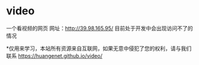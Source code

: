# video

一个看视频的网页
网址：http://39.98.165.95/   目前处于开发中会出现访问不了的情况

*仅用来学习，本站所有资源来自互联网，如果无意中侵犯了您的权利，请与我们联系
https://huangenet.github.io/video/
